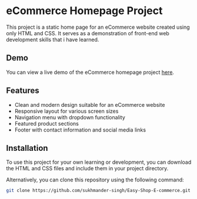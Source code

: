 # eCommerce Homepage Project

This project is a static home page for an eCommerce website created using only HTML and CSS. It serves as a demonstration of front-end web development skills that i have learned.

## Demo

You can view a live demo of the eCommerce homepage project [here](https://easyshopshoppingstore.netlify.app).

## Features

- Clean and modern design suitable for an eCommerce website
- Responsive layout for various screen sizes
- Navigation menu with dropdown functionality
- Featured product sections
- Footer with contact information and social media links

## Installation

To use this project for your own learning or development, you can download the HTML and CSS files and include them in your project directory.

Alternatively, you can clone this repository using the following command:

```bash
git clone https://github.com/sukhmander-singh/Easy-Shop-E-commerce.git
